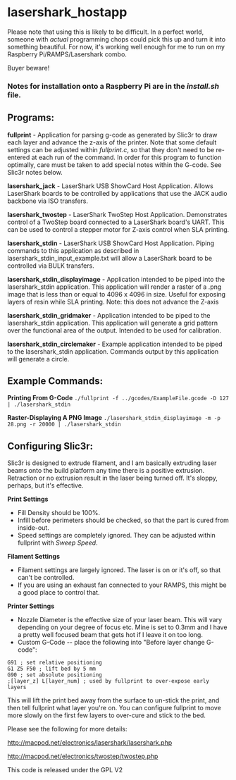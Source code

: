 lasershark_hostapp
===================
Please note that using this is likely to be difficult.  In a perfect world, someone with _actual_ programming chops could pick this up and turn it into something beautiful.  For now, it's working well enough for me to run on my Raspberry Pi/RAMPS/Lasershark combo.

Buyer beware!

###  Notes for installation onto a Raspberry Pi are in the _install.sh_ file.

## Programs:
**fullprint** -  Application for parsing g-code as generated by Slic3r to draw each layer and advance the z-axis of the printer.  Note that some default settings can be adjusted within _fullprint.c_, so that they don't need to be re-entered at each run of the command.  In order for this program to function optimally, care must be taken to add special notes within the G-code.  See Slic3r notes below.

**lasershark_jack** - LaserShark USB ShowCard Host Application. Allows LaserShark boards to be controlled by applications that use the JACK audio backbone via ISO transfers.

**lasershark_twostep** - LaserShark TwoStep Host Application. Demonstrates control of a TwoStep board connected to a LaserShark board's UART.  This can be used to control a stepper motor for Z-axis control when SLA printing.

**lasershark_stdin** - LaserShark USB ShowCard Host Application. Piping commands to this application as described in lasershark_stdin_input_example.txt will allow a LaserShark board to be controlled via BULK transfers.

**lasershark_stdin_displayimage** - Application intended to be piped into the lasershark_stdin application.  This application will render a raster of a .png image that is less than or equal to 4096 x 4096 in size.  Useful for exposing layers of resin while SLA printing.  Note: this does not advance the Z-axis

**lasershark_stdin_gridmaker** - Application intended to be piped to the lasershark_stdin application.  This application will generate a grid pattern over the functional area of the output.  Intended to be used for calibration.

**lasershark_stdin_circlemaker** - Example application intended to be piped to the lasershark_stdin application. Commands output by this application will generate a circle.


## Example Commands:
**Printing From G-Code**
`./fullprint -f ../gcodes/ExampleFile.gcode -D 127 | ./lasershark_stdin`

**Raster-Displaying A PNG Image**
`./lasershark_stdin_displayimage -m -p 28.png -r 20000 | ./lasershark_stdin`

## Configuring Slic3r:
Slic3r is designed to extrude filament, and I am basically extruding laser beams onto the build platform any time there is a positive extrusion.  Retraction or no extrusion result in the laser being turned off.
It's sloppy, perhaps, but it's effective.

**Print Settings**
- Fill Density should be 100%.
- Infill before perimeters should be checked, so that the part is cured from inside-out.
- Speed settings are completely ignored.  They can be adjusted within fullprint with _Sweep Speed_.

**Filament Settings**
- Filament settings are largely ignored.  The laser is on or it's off, so that can't be controlled.
- If you are using an exhaust fan connected to your RAMPS, this might be a good place to control that.

**Printer Settings**
- Nozzle Diameter is the effective size of your laser beam.  This will vary depending on your degree of focus etc.  Mine is set to 0.3mm and I have a pretty well focused beam that gets hot if I leave it on too long.
- Custom G-Code -- place the following into "Before layer change G-code":
```
G91 ; set relative positioning
G1 Z5 F50 ; lift bed by 5 mm
G90 ; set absolute positioning
;[layer_z] L[layer_num] ; used by fullprint to over-expose early layers
```
This will lift the print bed away from the surface to un-stick the print, and then tell fullprint what layer you're on.  You can configure fullprint to move more slowly on the first few layers to over-cure and stick to the bed.  


Please see the following for more details:

http://macpod.net/electronics/lasershark/lasershark.php

http://macpod.net/electronics/twostep/twostep.php

This code is released under the GPL V2 
